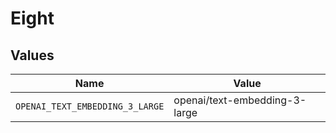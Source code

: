 # Eight


## Values

| Name                            | Value                           |
| ------------------------------- | ------------------------------- |
| `OPENAI_TEXT_EMBEDDING_3_LARGE` | openai/text-embedding-3-large   |